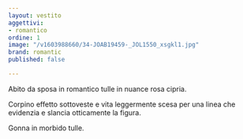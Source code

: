 ```yaml
---
layout: vestito
aggettivi:
- romantico
ordine: 1
image: "/v1603988660/34-JOAB19459-_JOL1550_xsgkl1.jpg"
brand: romantic
published: false

---
```

Abito da sposa in romantico tulle in nuance rosa cipria.

Corpino effetto sottoveste e vita leggermente scesa per una linea che evidenzia e slancia otticamente la figura.

Gonna in morbido tulle.